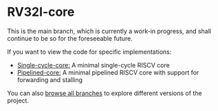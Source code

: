 # RV32I-core
This is the main branch, which is currently a work-in progress, and shall continue to be so for the foreseeable future. 

If you want to view the code for specific implementations:
- [Single-cycle-core:](https://github.com/avyakthd/riscv-core-sv/tree/single-cycle-working)  A minimal single-cycle RISCV core
- [Pipelined-core:](https://github.com/avyakthd/riscv-core-sv/tree/pipeline-working)  A minimal pipelined RISCV core with support for forwarding and stalling

You can also [browse all branches](https://github.com/avyakthd/riscv-core-sv/branches) to explore different versions of the project.


